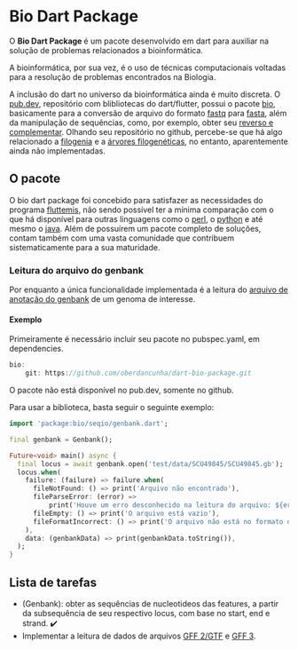# Bio Dart Package

O <b> Bio Dart Package </b> é um pacote desenvolvido em dart para auxiliar na solução de problemas relacionados a bioinformática.

A bioinformática, por sua vez, é o uso de técnicas computacionais voltadas para a resolução de problemas encontrados na Biologia.

A inclusão do dart no universo da bioinformática ainda é muito discreta. O [pub.dev](https://pub.dev), repositório com blibliotecas do dart/flutter, possui o pacote [bio](https://pub.dev/packages/bio), basicamente para a conversão de arquivo do formato [fastq](https://en.wikipedia.org/wiki/FASTQ_format) para [fasta](https://en.wikipedia.org/wiki/FASTA_format), além da manipulação de sequências, como, por exemplo, obter seu [reverso e complementar](https://www.bx.psu.edu/old/courses/bx-fall08/definitions.html). Olhando seu repositório no github, percebe-se que há algo relacionado a [filogenia](https://www.britannica.com/science/phylogeny) e a [árvores filogenéticas](https://www.khanacademy.org/science/high-school-biology/hs-evolution/hs-phylogeny/a/phylogenetic-trees), no entanto, aparentemente ainda não implementadas. 

## O pacote

O bio dart package foi concebido para satisfazer as necessidades do programa [fluttemis](https://github.com/oberdancunha/flutter-fluttemis-app), não sendo possível ter a mínima comparação com o que há disponível para outras linguagens como o [perl](https://bioperl.org), o [python](https://biopython.org) e até mesmo o [java](https://biojava.org). Além de possuírem um pacote completo de soluções, contam também com uma vasta comunidade que contribuem sistematicamente para a sua maturidade.

### Leitura do arquivo do genbank

Por enquanto a única funcionalidade implementada é a leitura do [arquivo de anotação do genbank](https://widdowquinn.github.io/2018-03-06-ibioic/01-introduction/02-annotation.html) de um genoma de interesse.

#### Exemplo

Primeiramente é necessário incluir seu pacote no pubspec.yaml, em dependencies.

```dart
bio:
    git: https://github.com/oberdancunha/dart-bio-package.git
```

O pacote não está disponível no pub.dev, somente no github.

Para usar a biblioteca, basta seguir o seguinte exemplo:

```dart
import 'package:bio/seqio/genbank.dart';

final genbank = Genbank();

Future<void> main() async {
  final locus = await genbank.open('test/data/SCU49845/SCU49845.gb');
  locus.when(
    failure: (failure) => failure.when(
      fileNotFound: () => print('Arquivo não encontrado'),
      fileParseError: (error) =>
          print('Houve um erro desconhecido na leitura do arquivo: ${error.toString()}'),
      fileEmpty: () => print('O arquivo está vazio'),
      fileFormatIncorrect: () => print('O arquivo não está no formato do genbank'),
    ),
    data: (genbankData) => print(genbankData.toString()),
  );
}
```

## Lista de tarefas

 - (Genbank): obter as sequências de nucleotideos das features, a partir da subsequência de seu respectivo locus, com base no start, end e strand. :heavy_check_mark:
 - Implementar a leitura de dados de arquivos [GFF 2/GTF](https://www.ensembl.org/info/website/upload/gff.html) e [GFF 3](https://m.ensembl.org/info/website/upload/gff3.html).